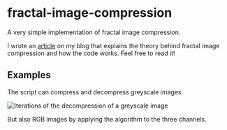 # fractal-image-compression

A very simple implementation of fractal image compression.

I wrote an [article](https://pvigier.github.io/2018/05/14/fractal-image-compression.html) on my blog that explains the theory behind fractal image compression and how the code works. Feel free to read it!

## Examples

The script can compress and decompress greyscale images.

![Iterations of the decompression of a greyscale image](https://github.com/pvigier/fractal-image-compression/raw/master/examples/monkey.png)

But also RGB images by applying the algorithm to the three channels.
